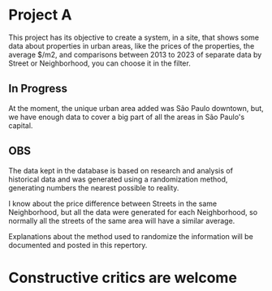 # Project A
This project has its objective to create a system, in a site, that shows some data about properties in urban areas, like the prices of the properties, the average $/m2, and comparisons between 2013 to 2023 of separate data by Street or Neighborhood, you can choose it in the filter.

## In Progress
At the moment, the unique urban area added was São Paulo downtown, but, we have enough data to cover a big part of all the areas in São Paulo's capital.

## OBS
The data kept in the database is based on research and analysis of historical data and was generated using a randomization method, generating numbers the nearest possible to reality.

I know about the price difference between Streets in the same Neighborhood, but all the data were generated for each Neighborhood, so normally all the streets of the same area will have a similar average.

Explanations about the method used to randomize the information will be documented and posted in this repertory.

# Constructive critics are welcome